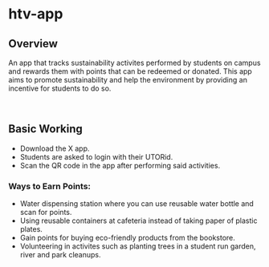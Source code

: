 # htv-app

## Overview
An app that tracks sustainability activites performed by students on campus and rewards them with points that can be redeemed or donated. This app aims to promote sustainability and help the environment by providing an incentive for students to do so.

</br>

## Basic Working
- Download the X app.
- Students are asked to login with their UTORid.
- Scan the QR code in the app after performing said activities.

### Ways to Earn Points:
- Water dispensing station where you can use reusable water bottle and scan for points.
- Using reusable containers at cafeteria instead of taking paper of plastic plates.
- Gain points for buying eco-friendly products from the bookstore.
- Volunteering in activites such as planting trees in a student run garden, river and park cleanups.
